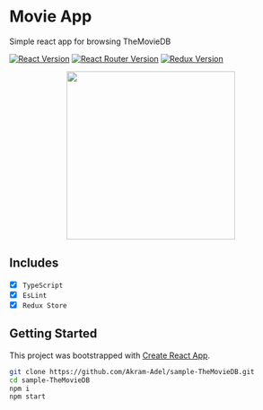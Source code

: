 # Movie App
Simple react app for browsing TheMovieDB

[![React Version](https://img.shields.io/badge/React-16.13.1-blue)](https://github.com/facebook/react) [![React Router Version](https://img.shields.io/badge/React_Router-4.0.5-blue)](https://github.com/react-navigation/react-navigation) [![Redux Version](https://img.shields.io/badge/Redux-4.0.5-blue)](https://github.com/react-navigation/react-navigation)

<p align='center'>
<img src="https://raw.githubusercontent.com/Akram-Adel/sample-TheMovieDB/master/demo.gif" height="300">
</p>

## Includes

- [x] `TypeScript`
- [x] `EsLint`
- [x] `Redux Store`

## Getting Started

This project was bootstrapped with [Create React App](https://github.com/facebook/create-react-app).

```sh
git clone https://github.com/Akram-Adel/sample-TheMovieDB.git
cd sample-TheMovieDB
npm i
npm start
```
